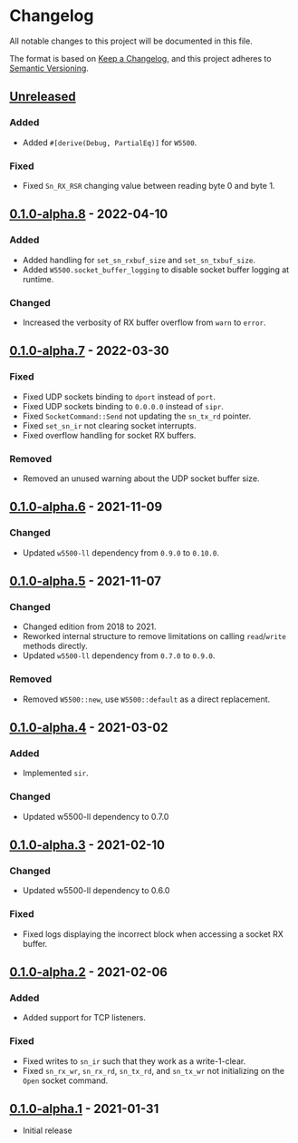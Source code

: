 # Changelog
All notable changes to this project will be documented in this file.

The format is based on [Keep a Changelog](https://keepachangelog.com/en/1.0.0/),
and this project adheres to [Semantic Versioning](https://semver.org/spec/v2.0.0.html).

## [Unreleased]
### Added
- Added `#[derive(Debug, PartialEq)]` for `W5500`.

### Fixed
- Fixed `Sn_RX_RSR` changing value between reading byte 0 and byte 1.

## [0.1.0-alpha.8] - 2022-04-10
### Added
- Added handling for `set_sn_rxbuf_size` and `set_sn_txbuf_size`.
- Added `W5500.socket_buffer_logging` to disable socket buffer logging at runtime.

### Changed
- Increased the verbosity of RX buffer overflow from `warn` to `error`.

## [0.1.0-alpha.7] - 2022-03-30
### Fixed
- Fixed UDP sockets binding to `dport` instead of `port`.
- Fixed UDP sockets binding to `0.0.0.0` instead of `sipr`.
- Fixed `SocketCommand::Send` not updating the `sn_tx_rd` pointer.
- Fixed `set_sn_ir` not clearing socket interrupts.
- Fixed overflow handling for socket RX buffers.

### Removed
- Removed an unused warning about the UDP socket buffer size.

## [0.1.0-alpha.6] - 2021-11-09
### Changed
- Updated `w5500-ll` dependency from `0.9.0` to `0.10.0`.

## [0.1.0-alpha.5] - 2021-11-07
### Changed
- Changed edition from 2018 to 2021.
- Reworked internal structure to remove limitations on calling `read`/`write` methods directly.
- Updated `w5500-ll` dependency from `0.7.0` to `0.9.0`.

### Removed
- Removed `W5500::new`, use `W5500::default` as a direct replacement.

## [0.1.0-alpha.4] - 2021-03-02
### Added
- Implemented `sir`.

### Changed
- Updated w5500-ll dependency to 0.7.0

## [0.1.0-alpha.3] - 2021-02-10
### Changed
- Updated w5500-ll dependency to 0.6.0

### Fixed
- Fixed logs displaying the incorrect block when accessing a socket RX buffer.

## [0.1.0-alpha.2] - 2021-02-06
### Added
- Added support for TCP listeners.

### Fixed
- Fixed writes to `sn_ir` such that they work as a write-1-clear.
- Fixed `sn_rx_wr`, `sn_rx_rd`, `sn_tx_rd`, and `sn_tx_wr` not initializing on the `Open` socket command.

## [0.1.0-alpha.1] - 2021-01-31
- Initial release

[Unreleased]: https://github.com/newAM/w5500-rs/compare/regsim%2Fv0.1.0-alpha.8...HEAD
[0.1.0-alpha.8]: https://github.com/newAM/w5500-rs/compare/regsim%2Fv0.1.0-alpha.7...regsim%2Fv0.1.0-alpha.8
[0.1.0-alpha.7]: https://github.com/newAM/w5500-rs/compare/regsim%2Fv0.1.0-alpha.6...regsim%2Fv0.1.0-alpha.7
[0.1.0-alpha.6]: https://github.com/newAM/w5500-rs/compare/regsim%2Fv0.1.0-alpha.5...regsim%2Fv0.1.0-alpha.6
[0.1.0-alpha.5]: https://github.com/newAM/w5500-rs/compare/regsim%2Fv0.1.0-alpha.4...regsim%2Fv0.1.0-alpha.5
[0.1.0-alpha.4]: https://github.com/newAM/w5500-rs/compare/regsim%2Fv0.1.0-alpha.3...regsim%2Fv0.1.0-alpha.4
[0.1.0-alpha.3]: https://github.com/newAM/w5500-rs/compare/regsim%2Fv0.1.0-alpha.2...regsim%2Fv0.1.0-alpha.3
[0.1.0-alpha.2]: https://github.com/newAM/w5500-rs/compare/regsim%2Fv0.1.0-alpha.1...regsim%2Fv0.1.0-alpha.2
[0.1.0-alpha.1]: https://github.com/newAM/w5500-rs/releases/tag/regsim%2Fv0.1.0-alpha.1
